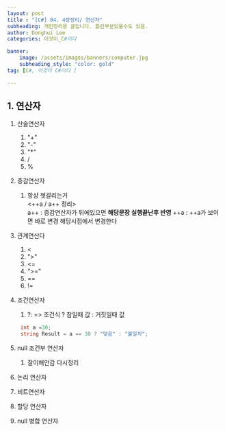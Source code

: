 ```yaml
---
layout: post
title : "[C#] 04. 4장정리/ 연산자"
subheading: 개인정리용 글입니다. 틀린부분있을수도 있음.
author: Donghui Lee
categories: 이것이_C#이다

banner:
    image: /assets/images/banners/computer.jpg
    subheading_style: "color: gold"
tag: [C#, 이것이 C#이다 ]

---
```

## 1. 연산자
1. 산술연산자
   1. "+"
   2. "-"
   3. "*"
   4. /
   5. %

2. 증감연산자
   1. 항상 헷갈리는거  
        <++a / a++ 정리>  
        a++ : 증감연산자가 뒤에있으면 **해당문장 실행끝난후 반영**
        ++a : ++a가 보이면 바로 변경 해당시점에서 변경한다
        

3. 관계연산다
   1. <
   2. ">"
   3. <=
   4. ">="
   5. ==
   6. !=
4. 조건연산자
   1. ?: => 조건식 ? 참일때 값 : 거짓일때 값
   ```c#
    int a =30;
    string Result = a == 30 ? "맞음" : "불일치";
   ```
5. null 조건부 연산자
   1. 잘이해안감 다시정리
6. 논리 연산자
7. 비트연산자
8. 할당 연산자
9.  null 병합 연산자
    